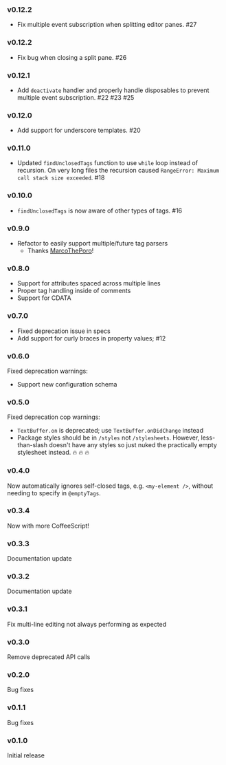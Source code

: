 ### v0.12.2

- Fix multiple event subscription when splitting editor panes. #27

### v0.12.2

- Fix bug when closing a split pane. #26

### v0.12.1

- Add `deactivate` handler and properly handle disposables to prevent multiple event
  subscription. #22 #23 #25

### v0.12.0

- Add support for underscore templates. #20

### v0.11.0

- Updated `findUnclosedTags` function to use `while` loop instead of recursion. On very
  long files the recursion caused `RangeError: Maximum call stack size exceeded`. #18

### v0.10.0

- `findUnclosedTags` is now aware of other types of tags. #16

### v0.9.0

- Refactor to easily support multiple/future tag parsers
  - Thanks [MarcoThePoro](https://github.com/MarcoThePoro)!

### v0.8.0

- Support for attributes spaced across multiple lines
- Proper tag handling inside of comments
- Support for CDATA

### v0.7.0

- Fixed deprecation issue in specs
- Add support for curly braces in property values; #12

### v0.6.0

Fixed deprecation warnings:

- Support new configuration schema

### v0.5.0

Fixed deprecation cop warnings:

- `TextBuffer.on` is deprecated; use `TextBuffer.onDidChange` instead
- Package styles should be in `/styles` not `/stylesheets`. However, less-than-slash doesn't have any styles so just nuked the practically empty stylesheet instead. :fire: :fire: :fire:

### v0.4.0

Now automatically ignores self-closed tags, e.g. `<my-element />`, without needing to specify in `@emptyTags`.

### v0.3.4

Now with more CoffeeScript!

### v0.3.3

Documentation update

### v0.3.2

Documentation update

### v0.3.1

Fix multi-line editing not always performing as expected

### v0.3.0

Remove deprecated API calls

### v0.2.0

Bug fixes

### v0.1.1

Bug fixes

### v0.1.0

Initial release
